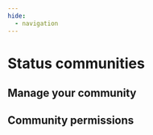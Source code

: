 ```yaml
---
hide:
  - navigation
---
```


# Status communities

## Manage your community

## Community permissions